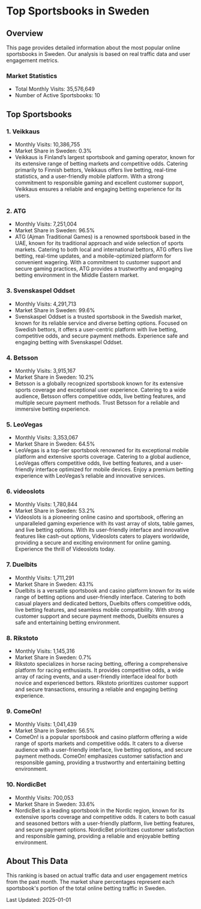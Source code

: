 # Top Sportsbooks in Sweden

## Overview
This page provides detailed information about the most popular online sportsbooks in Sweden. 
Our analysis is based on real traffic data and user engagement metrics.

### Market Statistics
- Total Monthly Visits: 35,576,649
- Number of Active Sportsbooks: 10

## Top Sportsbooks

### 1. Veikkaus
- Monthly Visits: 10,386,755
- Market Share in Sweden: 0.3%
-  Veikkaus is Finland’s largest sportsbook and gaming operator, known for its extensive range of betting markets and competitive odds. Catering primarily to Finnish bettors, Veikkaus offers live betting, real-time statistics, and a user-friendly mobile platform. With a strong commitment to responsible gaming and excellent customer support, Veikkaus ensures a reliable and engaging betting experience for its users.

### 2. ATG
- Monthly Visits: 7,251,004
- Market Share in Sweden: 96.5%
-  ATG (Ajman Traditional Games) is a renowned sportsbook based in the UAE, known for its traditional approach and wide selection of sports markets. Catering to both local and international bettors, ATG offers live betting, real-time updates, and a mobile-optimized platform for convenient wagering. With a commitment to customer support and secure gaming practices, ATG provides a trustworthy and engaging betting environment in the Middle Eastern market.

### 3. Svenskaspel Oddset
- Monthly Visits: 4,291,713
- Market Share in Sweden: 99.6%
-  Svenskaspel Oddset is a trusted sportsbook in the Swedish market, known for its reliable service and diverse betting options. Focused on Swedish bettors, it offers a user-centric platform with live betting, competitive odds, and secure payment methods. Experience safe and engaging betting with Svenskaspel Oddset.

### 4. Betsson
- Monthly Visits: 3,915,167
- Market Share in Sweden: 10.2%
-  Betsson is a globally recognized sportsbook known for its extensive sports coverage and exceptional user experience. Catering to a wide audience, Betsson offers competitive odds, live betting features, and multiple secure payment methods. Trust Betsson for a reliable and immersive betting experience.

### 5. LeoVegas
- Monthly Visits: 3,353,067
- Market Share in Sweden: 64.5%
-  LeoVegas is a top-tier sportsbook renowned for its exceptional mobile platform and extensive sports coverage. Catering to a global audience, LeoVegas offers competitive odds, live betting features, and a user-friendly interface optimized for mobile devices. Enjoy a premium betting experience with LeoVegas’s reliable and innovative services.

### 6. videoslots
- Monthly Visits: 1,780,844
- Market Share in Sweden: 53.2%
-  Videoslots is a pioneering online casino and sportsbook, offering an unparalleled gaming experience with its vast array of slots, table games, and live betting options. With its user-friendly interface and innovative features like cash-out options, Videoslots caters to players worldwide, providing a secure and exciting environment for online gaming. Experience the thrill of Videoslots today.

### 7. Duelbits
- Monthly Visits: 1,711,291
- Market Share in Sweden: 43.1%
-  Duelbits is a versatile sportsbook and casino platform known for its wide range of betting options and user-friendly interface. Catering to both casual players and dedicated bettors, Duelbits offers competitive odds, live betting features, and seamless mobile compatibility. With strong customer support and secure payment methods, Duelbits ensures a safe and entertaining betting environment.

### 8. Rikstoto
- Monthly Visits: 1,145,316
- Market Share in Sweden: 0.7%
-  Rikstoto specializes in horse racing betting, offering a comprehensive platform for racing enthusiasts. It provides competitive odds, a wide array of racing events, and a user-friendly interface ideal for both novice and experienced bettors. Rikstoto prioritizes customer support and secure transactions, ensuring a reliable and engaging betting experience.

### 9. ComeOn!
- Monthly Visits: 1,041,439
- Market Share in Sweden: 56.5%
-  ComeOn! is a popular sportsbook and casino platform offering a wide range of sports markets and competitive odds. It caters to a diverse audience with a user-friendly interface, live betting options, and secure payment methods. ComeOn! emphasizes customer satisfaction and responsible gaming, providing a trustworthy and entertaining betting environment.

### 10. NordicBet
- Monthly Visits: 700,053
- Market Share in Sweden: 33.6%
-  NordicBet is a leading sportsbook in the Nordic region, known for its extensive sports coverage and competitive odds. It caters to both casual and seasoned bettors with a user-friendly platform, live betting features, and secure payment options. NordicBet prioritizes customer satisfaction and responsible gaming, providing a reliable and enjoyable betting environment.


## About This Data
This ranking is based on actual traffic data and user engagement metrics from the past month. 
The market share percentages represent each sportsbook's portion of the total online betting traffic in Sweden.

Last Updated: 2025-01-01

